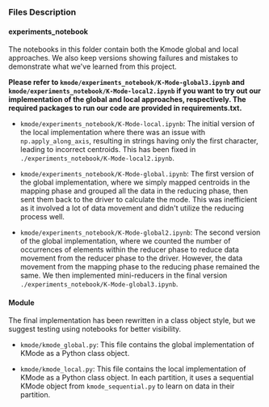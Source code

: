 ### Files Description

#### experiments_notebook
The notebooks in this folder contain both the Kmode global and local approaches. We also keep versions showing failures and mistakes to demonstrate what we've learned from this project.

**Please refer to `kmode/experiments_notebook/K-Mode-global3.ipynb` and `kmode/experiments_notebook/K-Mode-local2.ipynb` if you want to try out our implementation of the global and local approaches, respectively. The required packages to run our code are provided in requirements.txt.**

- `kmode/experiments_notebook/K-Mode-local.ipynb`: The initial version of the local implementation where there was an issue with `np.apply_along_axis`, resulting in strings having only the first character, leading to incorrect centroids. This has been fixed in `./experiments_notebook/K-Mode-local2.ipynb`.

- `kmode/experiments_notebook/K-Mode-global.ipynb`: The first version of the global implementation, where we simply mapped centroids in the mapping phase and grouped all the data in the reducing phase, then sent them back to the driver to calculate the mode. This was inefficient as it involved a lot of data movement and didn't utilize the reducing process well.

- `kmode/experiments_notebook/K-Mode-global2.ipynb`: The second version of the global implementation, where we counted the number of occurrences of elements within the reducer phase to reduce data movement from the reducer phase to the driver. However, the data movement from the mapping phase to the reducing phase remained the same. We then implemented mini-reducers in the final version `./experiments_notebook/K-Mode-global3.ipynb`.

#### Module
The final implementation has been rewritten in a class object style, but we suggest testing using notebooks for better visibility.

- `kmode/kmode_global.py`: This file contains the global implementation of KMode as a Python class object.

- `kmode/kmode_local.py`: This file contains the local implementation of KMode as a Python class object. In each partition, it uses a sequential KMode object from `kmode_sequential.py` to learn on data in their partition.
